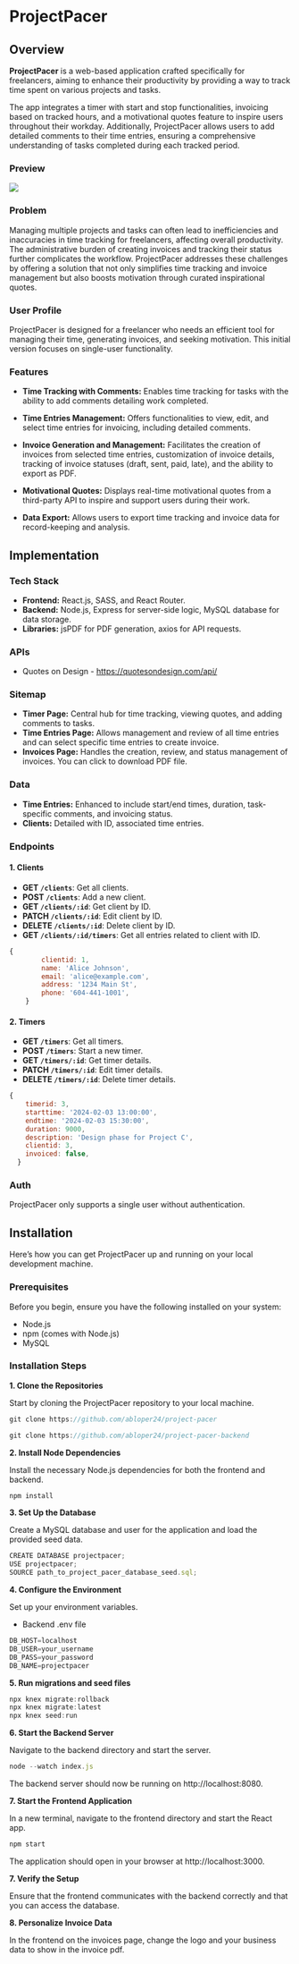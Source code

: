 # ProjectPacer

## Overview

**ProjectPacer** is a web-based application crafted specifically for freelancers, aiming to enhance their productivity by providing a way to track time spent on various projects and tasks. 

The app integrates a timer with start and stop functionalities, invoicing based on tracked hours, and a motivational quotes feature to inspire users throughout their workday. Additionally, ProjectPacer allows users to add detailed comments to their time entries, ensuring a comprehensive understanding of tasks completed during each tracked period.

### Preview

![](ProjectPacer.gif)


### Problem

Managing multiple projects and tasks can often lead to inefficiencies and inaccuracies in time tracking for freelancers, affecting overall productivity. The administrative burden of creating invoices and tracking their status further complicates the workflow. ProjectPacer addresses these challenges by offering a solution that not only simplifies time tracking and invoice management but also boosts motivation through curated inspirational quotes.

### User Profile

ProjectPacer is designed for a freelancer who needs an efficient tool for managing their time, generating invoices, and seeking motivation. This initial version focuses on single-user functionality.

### Features

- **Time Tracking with Comments:** Enables time tracking for tasks with the ability to add comments detailing work completed.

- **Time Entries Management:** Offers functionalities to view, edit, and select time entries for invoicing, including detailed comments.

- **Invoice Generation and Management:** Facilitates the creation of invoices from selected time entries, customization of invoice details, tracking of invoice statuses (draft, sent, paid, late), and the ability to export as PDF.

- **Motivational Quotes:** Displays real-time motivational quotes from a third-party API to inspire and support users during their work.

- **Data Export:** Allows users to export time tracking and invoice data for record-keeping and analysis.

## Implementation

### Tech Stack

- **Frontend:** React.js, SASS, and React Router.
- **Backend:** Node.js, Express for server-side logic, MySQL database for data storage.
- **Libraries:** jsPDF for PDF generation, axios for API requests.

### APIs

- Quotes on Design - https://quotesondesign.com/api/

### Sitemap

- **Timer Page:** Central hub for time tracking, viewing quotes, and adding comments to tasks.
- **Time Entries Page:** Allows management and review of all time entries and can select specific time entries to create invoice.
- **Invoices Page:** Handles the creation, review, and status management of invoices. You can click to download PDF file. 


### Data

- **Time Entries:** Enhanced to include start/end times, duration, task-specific comments, and invoicing status.
- **Clients:** Detailed with ID, associated time entries.

### Endpoints

#### **1. Clients**

- **GET `/clients`**: Get all clients.
- **POST `/clients`**: Add a new client.
- **GET `/clients/:id`**: Get client by ID.
- **PATCH `/clients/:id`**: Edit client by ID.
- **DELETE `/clients/:id`**: Delete client by ID.
- **GET `/clients/:id/timers`**: Get all entries related to client with ID.

```jsx
{
        clientid: 1,
        name: 'Alice Johnson',
        email: 'alice@example.com',
        address: '1234 Main St',
        phone: '604-441-1001',
    }
```

#### **2. Timers**

- **GET `/timers`**: Get all timers.
- **POST `/timers`**: Start a new timer.
- **GET `/timers/:id`**: Get timer details.
- **PATCH `/timers/:id`**: Edit timer details.
- **DELETE `/timers/:id`**: Delete timer details.

```jsx
{
    timerid: 3,
    starttime: '2024-02-03 13:00:00',
    endtime: '2024-02-03 15:30:00',
    duration: 9000,
    description: 'Design phase for Project C',
    clientid: 3,
    invoiced: false,
  }
```


### Auth

ProjectPacer only supports a single user without authentication.


## Installation

Here’s how you can get ProjectPacer up and running on your local development machine.

### Prerequisites
Before you begin, ensure you have the following installed on your system:

- Node.js 
- npm (comes with Node.js)
- MySQL 

### Installation Steps
**1. Clone the Repositories**

Start by cloning the ProjectPacer repository to your local machine.

```jsx
git clone https://github.com/abloper24/project-pacer
```
```jsx
git clone https://github.com/abloper24/project-pacer-backend
```

**2. Install Node Dependencies**

Install the necessary Node.js dependencies for both the frontend and backend.

```jsx
npm install
```

**3. Set Up the Database**

Create a MySQL database and user for the application and load the provided seed data.

```jsx
CREATE DATABASE projectpacer;
USE projectpacer;
SOURCE path_to_project_pacer_database_seed.sql;
```

**4. Configure the Environment**

Set up your environment variables.

- Backend .env file
```jsx
DB_HOST=localhost
DB_USER=your_username
DB_PASS=your_password
DB_NAME=projectpacer
```
**5. Run migrations and seed files**

```jsx
npx knex migrate:rollback
npx knex migrate:latest
npx knex seed:run
```

**6. Start the Backend Server**

Navigate to the backend directory and start the server.

```jsx
node --watch index.js
```

The backend server should now be running on http://localhost:8080.

**7. Start the Frontend Application**

In a new terminal, navigate to the frontend directory and start the React app.

```jsx
npm start
```

The application should open in your browser at http://localhost:3000.

**7. Verify the Setup**

Ensure that the frontend communicates with the backend correctly and that you can access the database.

**8. Personalize Invoice Data**

In the frontend on the invoices page, change the logo and your business data to show in the invoice pdf. 
